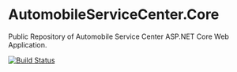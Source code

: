 # AutomobileServiceCenter.Core
Public Repository of Automobile Service Center ASP.NET Core Web Application.

[![Build Status](https://travis-ci.org/AutomobileServiceCenter/AutomobileServiceCenter.Core.svg?branch=dev)](https://travis-ci.org/AutomobileServiceCenter/AutomobileServiceCenter.Core)
